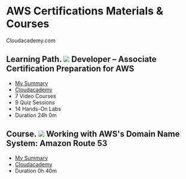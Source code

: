 # AWS Certifications Materials & Courses

Cloudacademy.com

## Learning Path. ![](https://github.com/maxaldunate/aws-training/blob/master/icons/learning-paths.ico) Developer – Associate Certification Preparation for AWS
* [My Summary](https://github.com/maxaldunate/aws-training/tree/master/learning-paths-developer-associate-certification-preparation-for-aws-15)
* [Cloudacademy](https://cloudacademy.com/learning-paths/developer-associate-certification-preparation-for-aws-15/)
* 7 Video Courses
* 9 Quiz Sessions
* 14 Hands-On Labs
* Duration 24h 0m

## Course.  ![](https://github.com/maxaldunate/aws-training/blob/master/icons/courses.ico) Working with AWS's Domain Name System: Amazon Route 53
* [My Summary](https://github.com/maxaldunate/aws-training/tree/master/amazon-route53-dns-course)
* [Cloudacademy](https://cloudacademy.com/amazon-web-services/amazon-route53-dns-course/)
* Duration 0h 40m
